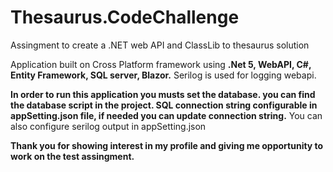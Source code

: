 # Thesaurus.CodeChallenge
Assingment to create a .NET web API and ClassLib to thesaurus solution

Application built on Cross Platform framework using **.Net 5, WebAPI, C#, Entity Framework, SQL server, Blazor.**
Serilog is used for logging webapi.

**In order to run this application you musts set the database. you can find the database script in the project.
SQL connection string configurable in appSetting.json file, if needed you can update connection string.**
You can also configure serilog output in appSetting.json

**Thank you for showing interest in my profile and giving me opportunity to work on the test assingment.**
